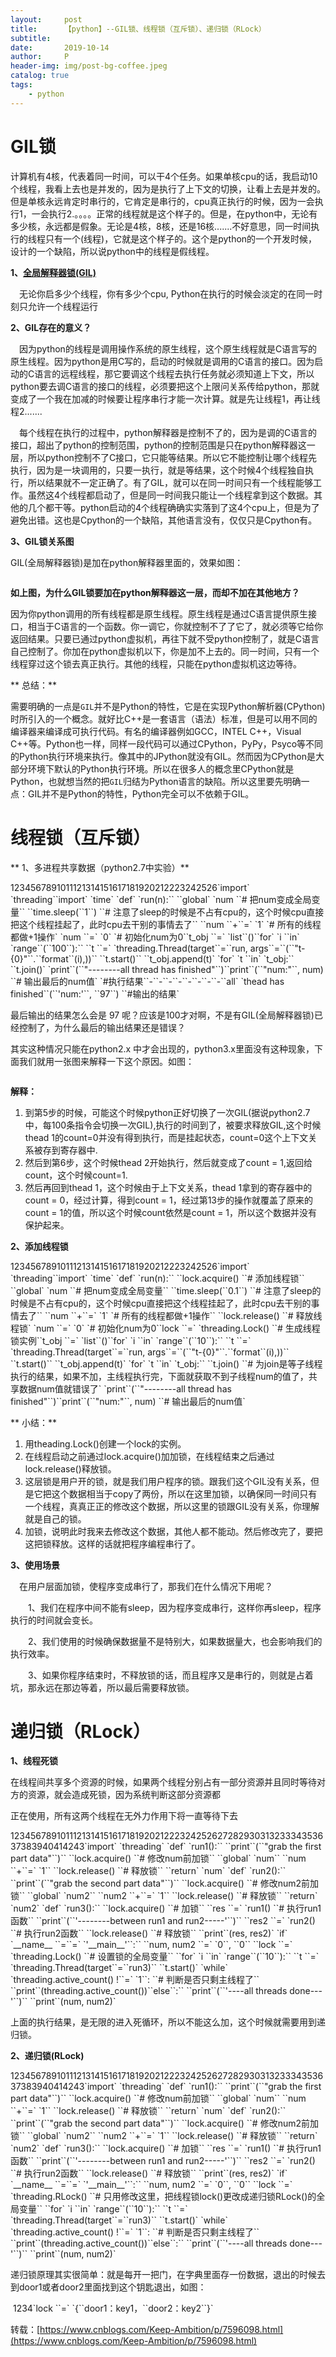 ```yaml
---
layout:     post
title:      【python】--GIL锁、线程锁（互斥锁）、递归锁（RLock）
subtitle:   
date:       2019-10-14
author:     P
header-img: img/post-bg-coffee.jpeg
catalog: true
tags:
    - python
---
```

# GIL锁

计算机有4核，代表着同一时间，可以干4个任务。如果单核cpu的话，我启动10个线程，我看上去也是并发的，因为是执行了上下文的切换，让看上去是并发的。但是单核永远肯定时串行的，它肯定是串行的，cpu真正执行的时候，因为一会执行1，一会执行2.。。。。正常的线程就是这个样子的。但是，在python中，无论有多少核，永远都是假象。无论是4核，8核，还是16核.......不好意思，同一时间执行的线程只有一个(线程)，它就是这个样子的。这个是python的一个开发时候，设计的一个缺陷，所以说python中的线程是假线程。

**1、[全局解释器锁(GIL)](http://www.dabeaz.com/python/UnderstandingGIL.pdf)**

　无论你启多少个线程，你有多少个cpu, Python在执行的时候会淡定的在同一时刻只允许一个线程运行

**2、GIL存在的意义？**

　因为python的线程是调用操作系统的原生线程，这个原生线程就是C语言写的原生线程。因为python是用C写的，启动的时候就是调用的C语言的接口。因为启动的C语言的远程线程，那它要调这个线程去执行任务就必须知道上下文，所以python要去调C语言的接口的线程，必须要把这个上限问关系传给python，那就变成了一个我在加减的时候要让程序串行才能一次计算。就是先让线程1，再让线程2.......

　每个线程在执行的过程中，python解释器是控制不了的，因为是调的C语言的接口，超出了python的控制范围，python的控制范围是只在python解释器这一层，所以python控制不了C接口，它只能等结果。所以它不能控制让哪个线程先执行，因为是一块调用的，只要一执行，就是等结果，这个时候4个线程独自执行，所以结果就不一定正确了。有了GIL，就可以在同一时间只有一个线程能够工作。虽然这4个线程都启动了，但是同一时间我只能让一个线程拿到这个数据。其他的几个都干等。python启动的4个线程确确实实落到了这4个cpu上，但是为了避免出错。这也是Cpython的一个缺陷，其他语言没有，仅仅只是Cpython有。

**3、GIL锁关系图**

GIL(全局解释器锁)是加在python解释器里面的，效果如图：

<img src="https://images2017.cnblogs.com/blog/1088183/201709/1088183-20170926125009651-1449713172.png" alt="" />

**如上图，为什么GIL锁要加在python解释器这一层，而却不加在其他地方？**

因为你python调用的所有线程都是原生线程。原生线程是通过C语言提供原生接口，相当于C语言的一个函数。你一调它，你就控制不了了它了，就必须等它给你返回结果。只要已通过python虚拟机，再往下就不受python控制了，就是C语言自己控制了。你加在python虚拟机以下，你是加不上去的。同一时间，只有一个线程穿过这个锁去真正执行。其他的线程，只能在python虚拟机这边等待。

** 总结：**

需要明确的一点是`GIL`并不是Python的特性，它是在实现Python解析器(CPython)时所引入的一个概念。就好比C++是一套语言（语法）标准，但是可以用不同的编译器来编译成可执行代码。有名的编译器例如GCC，INTEL C++，Visual C++等。Python也一样，同样一段代码可以通过CPython，PyPy，Psyco等不同的Python执行环境来执行。像其中的JPython就没有GIL。然而因为CPython是大部分环境下默认的Python执行环境。所以在很多人的概念里CPython就是Python，也就想当然的把`GIL`归结为Python语言的缺陷。所以这里要先明确一点：GIL并不是Python的特性，Python完全可以不依赖于GIL。

#  

# 线程锁（互斥锁）

** 1、多进程共享数据（python2.7中实验）**
<td class="gutter">1234567891011121314151617181920212223242526</td><td class="code">`import` `threading``import` `time`  `def` `run(n):``    ``global` `num   ``# 把num变成全局变量``    ``time.sleep(``1``)  ``# 注意了sleep的时候是不占有cpu的，这个时候cpu直接把这个线程挂起了，此时cpu去干别的事情去了``    ``num ``+``=` `1`   `# 所有的线程都做+1操作` `num ``=` `0`   `# 初始化num为0``t_obj ``=` `list``()``for` `i ``in` `range``(``100``):``    ``t ``=` `threading.Thread(target``=``run, args``=``(``"t-{0}"``.``format``(i),))``    ``t.start()``    ``t_obj.append(t)` `for` `t ``in` `t_obj:``    ``t.join()`  `print``(``"--------all thread has finished"``)``print``(``"num:"``, num)   ``# 输出最后的num值` `#执行结果``-``-``-``-``-``-``-``-``all` `thead has finished``(``'num:'``, ``97``)  ``#输出的结果`</td>

最后输出的结果怎么会是 97 呢？应该是100才对啊，不是有GIL(全局解释器锁)已经控制了，为什么最后的输出结果还是错误？

其实这种情况只能在python2.x 中才会出现的，python3.x里面没有这种现象，下面我们就用一张图来解释一下这个原因。如图：

**<img src="https://images2017.cnblogs.com/blog/1088183/201709/1088183-20170926140930839-80064182.png" alt="" />**

**解释：**

1. 到第5步的时候，可能这个时候python正好切换了一次GIL(据说python2.7中，每100条指令会切换一次GIL),执行的时间到了，被要求释放GIL,这个时候thead 1的count=0并没有得到执行，而是挂起状态，count=0这个上下文关系被存到寄存器中.
1. 然后到第6步，这个时候thead 2开始执行，然后就变成了count = 1,返回给count，这个时候count=1.
1. 然后再回到thead 1，这个时候由于上下文关系，thead 1拿到的寄存器中的count = 0，经过计算，得到count = 1，经过第13步的操作就覆盖了原来的count = 1的值，所以这个时候count依然是count = 1，所以这个数据并没有保护起来。

**2、添加线程锁**
<td class="gutter">1234567891011121314151617181920212223242526</td><td class="code">`import` `threading``import` `time`  `def` `run(n):``    ``lock.acquire()  ``# 添加线程锁``    ``global` `num   ``# 把num变成全局变量``    ``time.sleep(``0.1``)  ``# 注意了sleep的时候是不占有cpu的，这个时候cpu直接把这个线程挂起了，此时cpu去干别的事情去了``    ``num ``+``=` `1`   `# 所有的线程都做+1操作``    ``lock.release()  ``# 释放线程锁`  `num ``=` `0`   `# 初始化num为0``lock ``=` `threading.Lock()  ``# 生成线程锁实例``t_obj ``=` `list``()``for` `i ``in` `range``(``10``):``    ``t ``=` `threading.Thread(target``=``run, args``=``(``"t-{0}"``.``format``(i),))``    ``t.start()``    ``t_obj.append(t)` `for` `t ``in` `t_obj:``    ``t.join()   ``# 为join是等子线程执行的结果，如果不加，主线程执行完，下面就获取不到子线程num的值了，共享数据num值就错误了`  `print``(``"--------all thread has finished"``)``print``(``"num:"``, num)   ``# 输出最后的num值`</td>

** 小结：**

1. 用theading.Lock()创建一个lock的实例。
1. 在线程启动之前通过lock.acquire()加加锁，在线程结束之后通过lock.release()释放锁。
1. 这层锁是用户开的锁，就是我们用户程序的锁。跟我们这个GIL没有关系，但是它把这个数据相当于copy了两份，所以在这里加锁，以确保同一时间只有一个线程，真真正正的修改这个数据，所以这里的锁跟GIL没有关系，你理解就是自己的锁。
1. 加锁，说明此时我来去修改这个数据，其他人都不能动。然后修改完了，要把这把锁释放。这样的话就把程序编程串行了。

**3、使用场景**

　在用户层面加锁，使程序变成串行了，那我们在什么情况下用呢？

　　1、我们在程序中间不能有sleep，因为程序变成串行，这样你再sleep，程序执行的时间就会变长。

　　2、我们使用的时候确保数据量不是特别大，如果数据量大，也会影响我们的执行效率。

　　3、如果你程序结束时，不释放锁的话，而且程序又是串行的，则就是占着坑，那永远在那边等着，所以最后需要释放锁。

#  

# 递归锁（RLock）

**1、线程死锁**

在线程间共享多个资源的时候，如果两个线程分别占有一部分资源并且同时等待对方的资源，就会造成死锁，因为系统判断这部分资源都

正在使用，所有这两个线程在无外力作用下将一直等待下去
<td class="gutter">12345678910111213141516171819202122232425262728293031323334353637383940414243</td><td class="code">`import` `threading`  `def` `run1():``    ``print``(``"grab the first part data"``)``    ``lock.acquire()  ``# 修改num前加锁``    ``global` `num``    ``num ``+``=` `1``    ``lock.release()   ``# 释放锁``    ``return` `num`  `def` `run2():``    ``print``(``"grab the second part data"``)``    ``lock.acquire()   ``# 修改num2前加锁``    ``global` `num2``    ``num2 ``+``=` `1``    ``lock.release()   ``# 释放锁``    ``return` `num2`  `def` `run3():``    ``lock.acquire()  ``# 加锁``    ``res ``=` `run1()   ``# 执行run1函数``    ``print``(``'--------between run1 and run2-----'``)``    ``res2 ``=` `run2()  ``# 执行run2函数``    ``lock.release()  ``# 释放锁``    ``print``(res, res2)`  `if` `__name__ ``=``=` `'__main__'``:``    ``num, num2 ``=` `0``, ``0``    ``lock ``=` `threading.Lock()  ``# 设置锁的全局变量``    ``for` `i ``in` `range``(``10``):``        ``t ``=` `threading.Thread(target``=``run3)``        ``t.start()`  `while` `threading.active_count() !``=` `1``:  ``# 判断是否只剩主线程了``    ``print``(threading.active_count())``else``:``    ``print``(``'----all threads done---'``)``    ``print``(num, num2)`</td>

上面的执行结果，是无限的进入死循环，所以不能这么加，这个时候就需要用到递归锁。

**2、递归锁(RLock)**
<td class="gutter">12345678910111213141516171819202122232425262728293031323334353637383940414243</td><td class="code">`import` `threading`  `def` `run1():``    ``print``(``"grab the first part data"``)``    ``lock.acquire()  ``# 修改num前加锁``    ``global` `num``    ``num ``+``=` `1``    ``lock.release()   ``# 释放锁``    ``return` `num`  `def` `run2():``    ``print``(``"grab the second part data"``)``    ``lock.acquire()   ``# 修改num2前加锁``    ``global` `num2``    ``num2 ``+``=` `1``    ``lock.release()   ``# 释放锁``    ``return` `num2`  `def` `run3():``    ``lock.acquire()  ``# 加锁``    ``res ``=` `run1()   ``# 执行run1函数``    ``print``(``'--------between run1 and run2-----'``)``    ``res2 ``=` `run2()  ``# 执行run2函数``    ``lock.release()  ``# 释放锁``    ``print``(res, res2)`  `if` `__name__ ``=``=` `'__main__'``:``    ``num, num2 ``=` `0``, ``0``    ``lock ``=` `threading.RLock()  ``# 只用修改这里，把线程锁lock()更改成递归锁RLock()的全局变量``    ``for` `i ``in` `range``(``10``):``        ``t ``=` `threading.Thread(target``=``run3)``        ``t.start()`  `while` `threading.active_count() !``=` `1``:  ``# 判断是否只剩主线程了``    ``print``(threading.active_count())``else``:``    ``print``(``'----all threads done---'``)``    ``print``(num, num2)`</td>

递归锁原理其实很简单：就是每开一把门，在字典里面存一份数据，退出的时候去到door1或者door2里面找到这个钥匙退出，如图：

<img src="https://images2017.cnblogs.com/blog/1088183/201709/1088183-20170926144841604-1032923525.png" alt="" />
<td class="gutter">1234</td><td class="code">`lock ``=` `{``door1：key1，``door2：key2``}`</td>

转载：[https://www.cnblogs.com/Keep-Ambition/p/7596098.html](https://www.cnblogs.com/Keep-Ambition/p/7596098.html)

